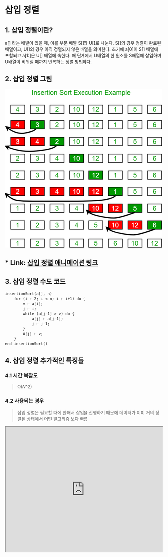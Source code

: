 삽입 정렬 
====

## 1. 삽입 정렬이란?
a[] 라는 배열이 있을 때, 이를 부분 배열 S[]와 U[]로 나눈다.
S[]의 경우 정렬이 완료된 배열이고, U[]의 경우 아직 정렬되지 않은 배열을 의미한다.
초기에 a[0]이 S[] 배열에 포함되고 a[1:]은 U[] 배열에 속한다. 매 단계에서 U배열의 한 원소를 S배열에 삽입하며 U배열이 비워질 때까지 반복하는 정렬 방법이다.

## 2. 삽입 정렬 그림
![Alt text](/imgs/insertionsort_002.png)

## * Link: [삽입 정렬 애니메이션 링크][insertionSortlink]

[insertionSortlink]: https://ko.khanacademy.org/computer-programming/program/5008603698429952/embedded?embed=yes&author=no&editor=no&width=688&buttons=no&settings=%7B%7D "Go google"

## 3. 삽입 정렬 수도 코드
```
insertionSort(a[], n)
    for (i ← 2; i ≤ n; i ← i+1) do {
        v ← a[i];
        j ← i;
        while (a[j-1] > v) do {
            a[j] ← a[j-1];
            j ← j-1;
        }
        A[j] ← v;
    }
end insertionSort()
```
## 4. 삽입 정렬 추가적인 특징들
### 4.1 시간 복잡도
> O(𝑁^2)

### 4.2 사용되는 경우
> 삽입 정렬은 필요할 때에 한해서 삽입을 진행하기 때문에 데이터가 이미 거의 정렬된 상태에서 어떤 알고리즘 보다 빠름



<iframe src="https://ko.khanacademy.org/computer-programming/program/5008603698429952/embedded?embed=yes&amp;author=no&amp;editor=no&amp;width=688&amp;buttons=no&amp;settings=%7B%7D" allowfullscreen style="height: 400px; width: 100%;"></iframe>
